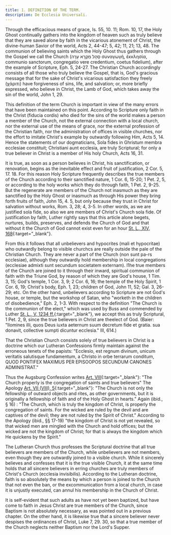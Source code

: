 ```yaml
---
title: 1. DEFINITION OF THE TERM.
description: De Ecclesia Universali.
---
```


Through the efficacious means of grace, Is. 55, 10. 11; Rom. 10, 17, the Holy Ghost continually gathers into the kingdom of heaven such as truly believe that they are saved alone by faith in the vicarious atonement of Christ, the divine-human Savior of the world, Acts 2, 44-47; 5, 42; 11, 21; 13, 48. The communion of believing saints which the Holy Ghost thus gathers through the Gospel we call the Church (סָהָל מִקְרָא עָרָה συναγωγή, ἐκκλησία, communio sanctorum, congregatio vere credentium, coetus fidelium), after the example of Scripture, Eph. 5, 24-27. The Christian Church accordingly consists of all those who truly believe the Gospel, that is, God's gracious message that for the sake of Christ's vicarious satisfaction they freely (χάριτι) have forgiveness of sins, life, and salvation; or, more briefly expressed, who believe in Christ, the Lamb of God, which takes away the sin of the world, John 1, 29.

This definition of the term Church is important in view of the many errors that have been maintained on this point. According to Scripture only faith in the Christ (fiducia cordis) who died for the sins of the world makes a person a member of the Church, not the external connection with a local church, nor the external use of the means of grace, nor the external profession of the Christian faith, nor the administration of offices in visible churches, nor the effort to imitate Christ's example by outwardly following Him, Acts 5, 14. Hence the statements of our dogmaticians, Sola fides in Ghristum membra ecclesiae constituit; Christiani aunt ecclesia, are truly Scriptural; for only a true believer in Christ is a member of His holy Church, Acts 16, 31.

It is true, as soon as a person believes in Christ, his sanctification, or renovation, begins as the inevitable effect and fruit of justification, 2 Cor. 5, 17. 18. For this reason Holy Scripture frequently describes the true members of the Church according to their sanctified nature, 1 Cor. 6, 15-20; 1 Pet. 2, 5, or according to the holy works which they do through faith, 1 Pet. 2, 9-25. But the regenerate are members of the Church not inasmuch as they are sanctified by the Holy Ghost or inasmuch as through His power they bring forth fruits of faith, John 15, 4. 5, but only because they trust in Christ for salvation without works, Rom. 3, 28; 4, 3-5. In other words, as we are justified sola fide, so also we are members of Christ's Church sola fide. Of justification by faith, Luther rightly says that this article alone begets, nurtures, builds, preserves, and defends the Church of God and that without it the Church of God cannot exist even for an hour [St. L., XIV, 168](https://archive.org/details/st-l-14-deep-l-en/page/n109/mode/2up){:target="_blank"}.

From this it follows that all unbelievers and hypocrites (mali et hypocritae) who outwardly belong to visible churchcs are really outside the pale of the Christian Church. They are never a part of the Church (non sunt pa-rs ecclesiae), although they outwardly hold membership in local congregations (ecclesiae admixti sunt secundum societatem externam). l1he true members of the Church are joined to it through their inward, spiritual communion of faith with the Triune God, by reason of which they are God's house, 1 Tim. 3, 15; God's temple, 1 Cor. 3, 9; 2 Cor. 6, 16; the temple of the Holy Spirit, 1 Cor. 6, 19; Christ's body, Eph. 1, 23; children of God, John 11, 52; Gal. 3, 26-29; etc. On the other hand, unbelievers according to Scripture are not God's house, or temple, but the workshop of Satan, who "worketh in the children of disobedience," Eph. 2, 1-3. With respect to the definition "The Church is the communion of the elect," which was used by Buss and commended by Luther [St. L., V, 1234 ff.](https://archive.org/details/st-l-05-deep-l-en/page/n625/mode/2up){:target="_blank"}, we accept this as truly Scriptural, 1 Pet. 2, 9, since the true believers in Christ are theelect of God. (Baier: "Ilomines illi, quos Deus iuxta aeternum suum decretum fide et gratia. sua donavit, collective sumpti dicuntur ecclesia." III, 614.)

That the Christian Church consists solely of true believers in Christ is a doctrine which our Lutheran Confessions firmly maintain against the erroneous tenets of the papists: "Ecclesio, est regnum divinum, unicum veritatis salutisque fundamentum, a Christo in orbe terrarum conditum, QUOD PONTIFEX MAXIMUS PER EPISOOPOS SECUNDUM CANONES ADMINISTRAT."

Thus the Augsburg Confession writes [Art. VIII](){:target="_blank"}: "The Church properly is the congregation of saints and true believers" The Apology [Art. VII (VIII), 5](https://boc.confident.faith/ap-vii-0005){:target="_blank"}: "The Church is not only the fellowship of outward objects and rites, as other governments, but it is originally a fellowship of faith and of the Holy Ghost in hearts." Again (ibid., § 16) : "The Church, which is truly the kingdom of Christ, is properly the congregation of saints. For the wicked are ruled by the devil and are captives of the devil; they are not ruled by the Spirit of Christ." According to the Apology (ibid., §§ 17-19) "the kingdom of Christ is not yet revealed, so that wicked men are mingled with the Church and hold offices; but the wicked are not the kingdom of Christ; for that is always the kingdom which He quickens by the Spirit."

The Lutheran Church thus professes the Scriptural doctrine that all true believers are members of the Church, while unbelievers are not members, even though they are outwardly joined to a visible church. While it sincerely believes and confesses that it is the true visible Church, it at the same time holds that all sincere believers in erring churches are truly members of Christ's Church (ecclesia invisibilis). According to the Lutheran doctrine, faith is so absolutely the means by which a person is joined to the Church that not even the ban, or the excommunication from a local church, in case it is unjustly executed, can annul his membership in the Church of Christ.

It is self-evident that such adults as have not yet been baptized, but have come to faith in Jesus Christ are true members of the Church, since Baptism is not absolutely necessary, as was pointed out in a previous chapter. On the other hand, it is likewise true that a sincere believer never despises the ordinances of Christ, Luke 7, 29. 30, so that a true member of the Church neglects neither Baptism nor the Lord's Supper.
